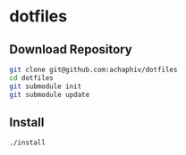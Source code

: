 # dotfiles

## Download Repository

~~~bash
git clone git@github.com:achaphiv/dotfiles
cd dotfiles
git submodule init
git submodule update
~~~

## Install

~~~bash
./install
~~~
